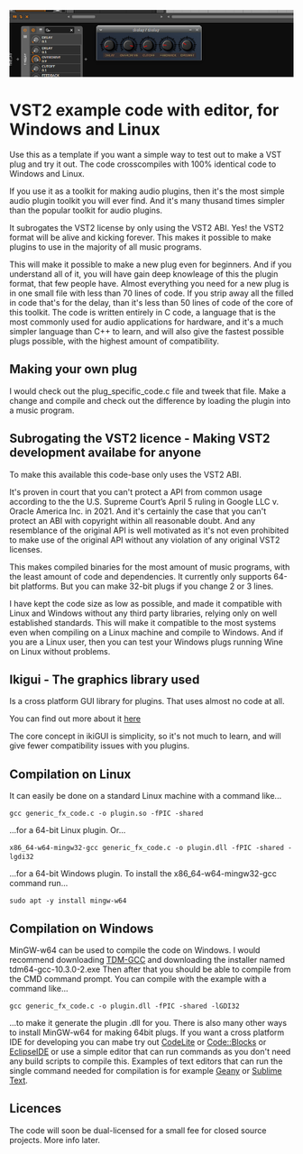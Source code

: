 ![](./gfx/thelay.png)

# VST2 example code with editor, for Windows and Linux
Use this as a template if you want a simple way to test out to make a VST plug and try it out.
The code crosscompiles with 100% identical code to Windows and Linux.

If you use it as a toolkit for making audio plugins, then it's the most simple audio plugin toolkit you will ever find.
And it's many thusand times simpler than the popular toolkit for audio plugins.

It subrogates the VST2 license by only using the VST2 ABI. Yes! the VST2 format will be alive and kicking forever. 
This makes it possible to make plugins to use in the majority of all music programs.

This will make it possible to make a new plug even for beginners. And if you understand all of it, you will have gain deep knowleage of this the plugin format, that few people have.
Almost everything you need for a new plug is in one small file with less than 70 lines of code.
If you strip away all the filled in code that's for the delay, than it's less than 50 lines of code of the core of this toolkit.
The code is written entirely in C code, a language that is the most commonly used for audio applications for hardware, 
and it's a much simpler language than C++ to learn, and will also give the fastest possible plugs possible, with the highest amount of compatibility.

## Making your own plug
I would check out the plug_specific_code.c file and tweek that file. Make a change and compile and check out the difference by loading the plugin into a music program.

## Subrogating the VST2 licence - Making VST2 development availabe for anyone
To make this available this code-base only uses the VST2 ABI.

It's proven in court that you can't protect a API from common usage according to the the U.S. Supreme Court’s April 5 ruling in Google LLC v. Oracle America Inc. in 2021.
And it's certainly the case that you can't protect an ABI with copyright within all reasonable doubt.
And any resemblance of the original API is well motivated as it's not even prohibited to make use of the original API without any violation of any original VST2 licenses.

This makes compiled binaries for the most amount of music programs, with the least amount of code and dependencies.
It currently only supports 64-bit platforms. But you can make 32-bit plugs if you change 2 or 3 lines.

I have kept the code size as low as possible, and made it compatible with Linux and Windows without any third party libraries, relying only on well established standards. 
This will make it compatible to the most systems even when compiling on a Linux machine and compile to Windows.
And if you are a Linux user, then you can test your Windows plugs running Wine on Linux without problems.

## Ikigui - The graphics library used
Is a cross platform GUI library for plugins. That uses almost no code at all.

You can find out more about it [here](https://github.com/logos-maker/ikiGUI)

The core concept in ikiGUI is simplicity, so it's not much to learn, and will give fewer compatibility issues with you plugins.

## Compilation on Linux
It can easily be done on a standard Linux machine with a command like...
```
gcc generic_fx_code.c -o plugin.so -fPIC -shared
```
...for a 64-bit Linux plugin. Or...
```
x86_64-w64-mingw32-gcc generic_fx_code.c -o plugin.dll -fPIC -shared -lgdi32
```
...for a 64-bit Windows plugin. To install the x86_64-w64-mingw32-gcc command run...
```
sudo apt -y install mingw-w64
```

## Compilation on Windows
MinGW-w64 can be used to compile the code on Windows. I would recommend downloading [TDM-GCC](https://jmeubank.github.io/tdm-gcc/articles/2021-05/10.3.0-release) and downloading the installer named tdm64-gcc-10.3.0-2.exe Then after that you should be able to compile from the CMD command prompt. You can compile with the example with a command like...
```
gcc generic_fx_code.c -o plugin.dll -fPIC -shared -lGDI32
```
...to make it generate the plugin .dll for you. There is also many other ways to install MinGW-w64 for making 64bit plugs. If you want a cross platform IDE for developing you can mabe try out [CodeLite](https://codelite.org/) or [Code::Blocks](https://www.codeblocks.org/) or [EclipseIDE](https://eclipseide.org/)
or use a simple editor that can run commands as you don't need any build scripts to compile this. Examples of text editors that can run the single command needed for compilation is for example [Geany](https://www.geany.org/) or [Sublime Text](https://www.sublimetext.com/).
## Licences
The code will soon be dual-licensed for a small fee for closed source projects. More info later.
